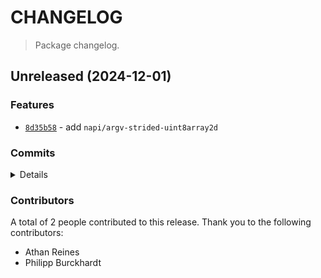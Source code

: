 # CHANGELOG

> Package changelog.

<section class="release" id="unreleased">

## Unreleased (2024-12-01)

<section class="features">

### Features

-   [`8d35b58`](https://github.com/stdlib-js/stdlib/commit/8d35b582c64952f905afdd2ee26b2e6831f3d01e) - add `napi/argv-strided-uint8array2d`

</section>

<!-- /.features -->

<section class="commits">

### Commits

<details>

-   [`9e689ff`](https://github.com/stdlib-js/stdlib/commit/9e689ffcb7c6223afc521f1e574b42f10921cf5e) - **chore:** fix indentation in manifest.json files _(by Philipp Burckhardt)_
-   [`8f745c7`](https://github.com/stdlib-js/stdlib/commit/8f745c734da22e26a4c5e6bbaf9ab20d991e5a63) - **test:** fix descriptions _(by Athan Reines)_
-   [`8d35b58`](https://github.com/stdlib-js/stdlib/commit/8d35b582c64952f905afdd2ee26b2e6831f3d01e) - **feat:** add `napi/argv-strided-uint8array2d` _(by Athan Reines)_

</details>

</section>

<!-- /.commits -->

<section class="contributors">

### Contributors

A total of 2 people contributed to this release. Thank you to the following contributors:

-   Athan Reines
-   Philipp Burckhardt

</section>

<!-- /.contributors -->

</section>

<!-- /.release -->

